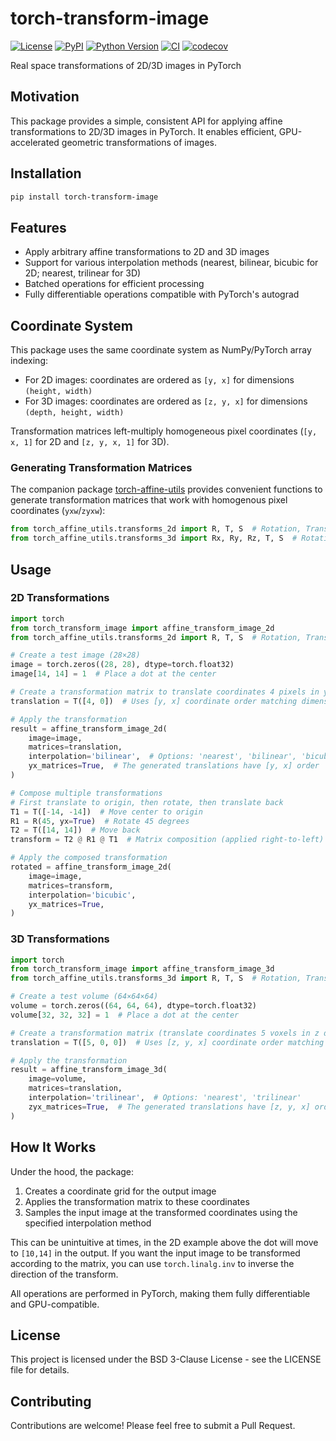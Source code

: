 # torch-transform-image

[![License](https://img.shields.io/pypi/l/torch-transform-image.svg?color=green)](https://github.com/teamtomo/torch-transform-image/raw/main/LICENSE)
[![PyPI](https://img.shields.io/pypi/v/torch-transform-image.svg?color=green)](https://pypi.org/project/torch-transform-image)
[![Python Version](https://img.shields.io/pypi/pyversions/torch-transform-image.svg?color=green)](https://python.org)
[![CI](https://github.com/teamtomo/torch-transform-image/actions/workflows/ci.yml/badge.svg)](https://github.com/teamtomo/torch-transform-image/actions/workflows/ci.yml)
[![codecov](https://codecov.io/gh/teamtomo/torch-transform-image/branch/main/graph/badge.svg)](https://codecov.io/gh/teamtomo/torch-transform-image)

Real space transformations of 2D/3D images in PyTorch

## Motivation

This package provides a simple, consistent API for applying affine transformations to 2D/3D images in PyTorch. 
It enables efficient, GPU-accelerated geometric transformations of images.

## Installation

```bash
pip install torch-transform-image
```

## Features

- Apply arbitrary affine transformations to 2D and 3D images
- Support for various interpolation methods (nearest, bilinear, bicubic for 2D; nearest, trilinear for 3D)
- Batched operations for efficient processing
- Fully differentiable operations compatible with PyTorch's autograd

## Coordinate System

This package uses the same coordinate system as NumPy/PyTorch array indexing:
- For 2D images: coordinates are ordered as `[y, x]` for dimensions `(height, width)`
- For 3D images: coordinates are ordered as `[z, y, x]` for dimensions `(depth, height, width)`

Transformation matrices left-multiply homogeneous pixel coordinates (`[y, x, 1]` for 2D and `[z, y, x, 1]` for 3D).

### Generating Transformation Matrices

The companion package [torch-affine-utils](https://github.com/teamtomo/torch-affine-utils) provides convenient functions 
to generate transformation matrices that work with homogenous pixel coordinates (`yxw`/`zyxw`):

```python
from torch_affine_utils.transforms_2d import R, T, S  # Rotation, Translation, Scale for 2D
from torch_affine_utils.transforms_3d import Rx, Ry, Rz, T, S  # Rotation, Translation, Scale for 3D
```

## Usage

### 2D Transformations

```python
import torch
from torch_transform_image import affine_transform_image_2d
from torch_affine_utils.transforms_2d import R, T, S  # Rotation, Translation, Scale

# Create a test image (28×28)
image = torch.zeros((28, 28), dtype=torch.float32)
image[14, 14] = 1  # Place a dot at the center

# Create a transformation matrix to translate coordinates 4 pixels in y direction
translation = T([4, 0])  # Uses [y, x] coordinate order matching dimensions (h, w)

# Apply the transformation
result = affine_transform_image_2d(
    image=image,
    matrices=translation, 
    interpolation='bilinear',  # Options: 'nearest', 'bilinear', 'bicubic'
    yx_matrices=True,  # The generated translations have [y, x] order
)

# Compose multiple transformations
# First translate to origin, then rotate, then translate back
T1 = T([-14, -14])  # Move center to origin
R1 = R(45, yx=True)  # Rotate 45 degrees
T2 = T([14, 14])  # Move back
transform = T2 @ R1 @ T1  # Matrix composition (applied right-to-left)

# Apply the composed transformation
rotated = affine_transform_image_2d(
    image=image,
    matrices=transform,
    interpolation='bicubic',
    yx_matrices=True,
)
```

### 3D Transformations

```python
import torch
from torch_transform_image import affine_transform_image_3d
from torch_affine_utils.transforms_3d import R, T, S  # Rotation, Translation, Scale

# Create a test volume (64×64×64)
volume = torch.zeros((64, 64, 64), dtype=torch.float32)
volume[32, 32, 32] = 1  # Place a dot at the center

# Create a transformation matrix (translate coordinates 5 voxels in z direction)
translation = T([5, 0, 0])  # Uses [z, y, x] coordinate order matching dimensions (d, h, w)

# Apply the transformation
result = affine_transform_image_3d(
    image=volume,
    matrices=translation, 
    interpolation='trilinear',  # Options: 'nearest', 'trilinear'
    zyx_matrices=True,  # The generated translations have [z, y, x] order
)
```

## How It Works

Under the hood, the package:
1. Creates a coordinate grid for the output image
2. Applies the transformation matrix to these coordinates
3. Samples the input image at the transformed coordinates using the specified interpolation method

This can be unintuitive at times, in the 2D example above the dot will move to `[10,14]` in the output.
If you want the input image to be transformed according to the matrix, you can use `torch.linalg.inv` to inverse the direction of the transform.

All operations are performed in PyTorch, making them fully differentiable and GPU-compatible.

## License

This project is licensed under the BSD 3-Clause License - see the LICENSE file for details.

## Contributing

Contributions are welcome! Please feel free to submit a Pull Request.